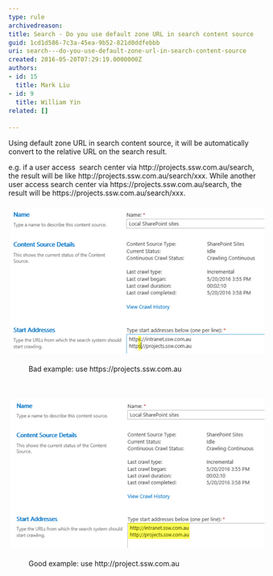 ```yaml
---
type: rule
archivedreason: 
title: Search - Do you use default zone URL in search content source
guid: 1cd1d586-7c3a-45ea-9b52-821d0ddfebbb
uri: search---do-you-use-default-zone-url-in-search-content-source
created: 2016-05-20T07:29:19.0000000Z
authors:
- id: 15
  title: Mark Liu
- id: 9
  title: William Yin
related: []

---
```



<dl class="ssw15-rteElement-ImageArea">​​Using default zone URL in search content source, it will be automatically convert to the relative URL on the search result.</dl><dl class="ssw15-rteElement-ImageArea">e.g. if a user access  search center via http://projects.ssw.com.au/search, the result will be like http://projects.ssw.com.au/search/xxx. While another user access search center via http<span class="ssw15-rteStyle-Highlight">s</span>://projects.ssw.com.au/search, the result will be http<span class="ssw15-rteStyle-Highlight">s</span>://projects.ssw.com.au​/search/xxx.<br><br><img src="https-data-source.jpg" alt="https-data-source.jpg" style="margin:5px;width:808px;" /></dl><dd class="ssw15-rteElement-FigureBad">Bad example: use https://projects.ssw.com.au</dd><p class="ssw15-rteElement-P">​​<br></p><dl class="ssw15-rteElement-ImageArea"><img src="http-data-source.jpg" alt="http-data-source.jpg" style="margin:5px;width:808px;" /></dl><dd class="ssw15-rteElement-FigureGood">Good example: use http://project.ssw.com.au​</dd><div><br></div>
<br><excerpt class='endintro'></excerpt><br>




